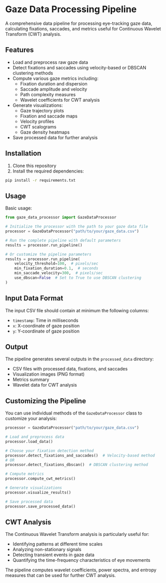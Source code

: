 # Gaze Data Processing Pipeline

A comprehensive data pipeline for processing eye-tracking gaze data, calculating fixations, saccades, and metrics useful for Continuous Wavelet Transform (CWT) analysis.

## Features

- Load and preprocess raw gaze data
- Detect fixations and saccades using velocity-based or DBSCAN clustering methods
- Compute various gaze metrics including:
  - Fixation duration and dispersion
  - Saccade amplitude and velocity
  - Path complexity measures
  - Wavelet coefficients for CWT analysis
- Generate visualizations:
  - Gaze trajectory plots
  - Fixation and saccade maps
  - Velocity profiles
  - CWT scalograms
  - Gaze density heatmaps
- Save processed data for further analysis

## Installation

1. Clone this repository
2. Install the required dependencies:

```bash
pip install -r requirements.txt
```

## Usage

Basic usage:

```python
from gaze_data_processor import GazeDataProcessor

# Initialize the processor with the path to your gaze data file
processor = GazeDataProcessor("path/to/your/gaze_data.csv")

# Run the complete pipeline with default parameters
results = processor.run_pipeline()

# Or customize the pipeline parameters
results = processor.run_pipeline(
    velocity_threshold=100,  # pixels/sec
    min_fixation_duration=0.1,  # seconds
    min_saccade_velocity=300,  # pixels/sec
    use_dbscan=False  # Set to True to use DBSCAN clustering
)
```

## Input Data Format

The input CSV file should contain at minimum the following columns:
- `timestamp`: Time in milliseconds
- `x`: X-coordinate of gaze position
- `y`: Y-coordinate of gaze position

## Output

The pipeline generates several outputs in the `processed_data` directory:
- CSV files with processed data, fixations, and saccades
- Visualization images (PNG format)
- Metrics summary
- Wavelet data for CWT analysis

## Customizing the Pipeline

You can use individual methods of the `GazeDataProcessor` class to customize your analysis:

```python
processor = GazeDataProcessor("path/to/your/gaze_data.csv")

# Load and preprocess data
processor.load_data()

# Choose your fixation detection method
processor.detect_fixations_and_saccades()  # Velocity-based method
# OR
processor.detect_fixations_dbscan()  # DBSCAN clustering method

# Compute metrics
processor.compute_cwt_metrics()

# Generate visualizations
processor.visualize_results()

# Save processed data
processor.save_processed_data()
```

## CWT Analysis

The Continuous Wavelet Transform analysis is particularly useful for:
- Identifying patterns at different time scales
- Analyzing non-stationary signals
- Detecting transient events in gaze data
- Quantifying the time-frequency characteristics of eye movements

The pipeline computes wavelet coefficients, power spectra, and entropy measures that can be used for further CWT analysis. 

